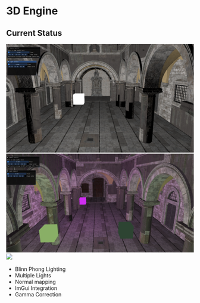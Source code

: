 # 3D Engine

## Current Status

![](./docs/assets/render-sponza-1.png)
![](./docs/assets/render-sponza-3.png)
![](./docs/assets/render-sponza-2.png)

- Blinn Phong Lighting
- Multiple Lights
- Normal mapping
- ImGui Integration
- Gamma Correction